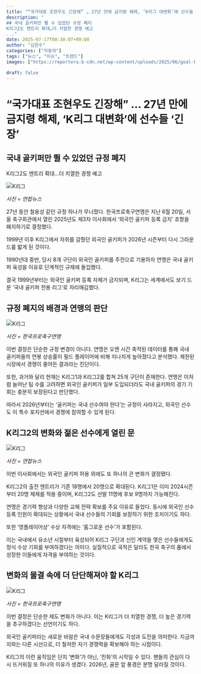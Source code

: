 ```yaml
---
title: "“국가대표 조현우도 긴장해” … 27년 만에 금지령 해제, ‘K리그 대변화’에 선수들 ‘긴장’"
description: "
## 국내 골키퍼만 뛸 수 있었던 규정 폐지
K리그2도 엔트리 확대…더 치열한 경쟁 예고
..."
date: 2025-07-17T00:30:07+09:00
author: "김한수"
categories: ["자동차"]
tags: ["뉴스", "이슈", "트렌드"]
images: ["https://reportera.b-cdn.net/wp-content/uploads/2025/06/goal-keeper-001-1024x576.jpg"]

draft: false
---
```


# “국가대표 조현우도 긴장해” … 27년 만에 금지령 해제, ‘K리그 대변화’에 선수들 ‘긴장’


## 국내 골키퍼만 뛸 수 있었던 규정 폐지
K리그2도 엔트리 확대…더 치열한 경쟁 예고


![K리그](https://reportera.b-cdn.net/wp-content/uploads/2025/06/goal-keeper-001-1024x576.jpg)

*사진 = 연합뉴스*

27년 동안 철옹성 같던 규정 하나가 무너졌다. 한국프로축구연맹은 지난 6월 20일, 서울 축구회관에서 열린 2025년도 제3차 이사회에서 ‘외국인 골키퍼 등록 금지’ 조항을 폐지하기로 결정했다.

1999년 이후 K리그에서 자취를 감췄던 외국인 골키퍼가 2026년 시즌부터 다시 그라운드를 밟게 된 것이다.

1990년대 중반, 당시 8개 구단이 외국인 골키퍼를 주전으로 기용하자 연맹은 국내 골키퍼 육성을 이유로 단계적인 규제에 돌입했다.

결국 1999년부터는 외국인 골키퍼 등록 자체가 금지되며, K리그는 세계에서도 보기 드문 ‘국내 골키퍼 전용 리그’로 자리매김했다.


## 규정 폐지의 배경과 연맹의 판단


![K리그](https://reportera.b-cdn.net/wp-content/uploads/2025/06/한국프로축구연맹-이사회-2-1024x683.jpg)

*사진 = 한국프로축구연맹*

이번 결정은 단순한 규정 변경이 아니다. 연맹은 오랜 시간 축적된 데이터를 통해 국내 골키퍼들의 연봉 상승률이 필드 플레이어에 비해 지나치게 높아졌다고 분석했다. 제한된 시장에서 경쟁이 줄어든 결과라는 진단이다.

또한, 과거와 달리 현재는 K리그1과 K리그2를 합쳐 25개 구단이 존재한다. 연맹은 이처럼 늘어난 팀 수를 고려하면 외국인 골키퍼가 일부 도입되더라도 국내 골키퍼의 경기 기회는 충분히 보장된다고 판단했다.

따라서 2026년부터는 ‘골키퍼는 국내 선수여야 한다’는 규정이 사라지고, 외국인 선수도 이 특수 포지션에서 경쟁에 참여할 수 있게 된다.


## K리그2의 변화와 젊은 선수에게 열린 문


![K리그](https://reportera.b-cdn.net/wp-content/uploads/2025/06/축구-경기-4-1024x625.jpg)

*사진 = 연합뉴스*

이번 이사회에서는 외국인 골키퍼 허용 외에도 또 하나의 큰 변화가 결정됐다.

K리그2의 출전 엔트리가 기존 18명에서 20명으로 확대된다. K리그1은 이미 2024시즌부터 20명 체제를 적용 중이며, K리그2도 선발 11명에 후보 9명까지 가능해진다.

연맹은 경기력 향상과 다양한 교체 전략 확보를 주요 이유로 들었다. 동시에 외국인 선수 등록 인원이 확대되는 상황에서 국내 선수들의 기회를 보장하기 위한 조치이기도 하다.

또한 ‘영플레이어상’ 수상 자격에는 ‘홈그로운 선수’가 포함된다.

이는 국내에서 유소년 시절부터 육성되어 K리그 구단과 신인 계약을 맺은 선수들에게도 정식 수상 기회를 부여하겠다는 의미다. 실질적으로 국적은 달라도 한국 축구의 품에서 성장한 이들에게 자격을 부여하는 것이다.


## 변화의 물결 속에 더 단단해져야 할 K리그


![K리그](https://reportera.b-cdn.net/wp-content/uploads/2025/06/골키퍼-3-1024x682.jpg)

*사진 = 한국프로축구연맹*

이번 결정은 단순한 제도 변화가 아니다. 이는 K리그가 더 치열한 경쟁, 더 높은 경기력을 추구하겠다는 선언이기도 하다.

외국인 골키퍼라는 새로운 바람은 국내 수문장들에게도 각성과 도전을 의미한다. 지금까지와는 다른 시선으로, 더 철저한 자기 경쟁력을 확보해야 하는 시점이다.

K리그의 이런 움직임은 단지 ‘변화’가 아닌, ‘진화’의 시작일 수 있다. 팬들의 관심이 다시 뜨거워질 또 하나의 이유가 생겼다. 2026년, 골문 앞 풍경은 분명 달라질 것이다.
